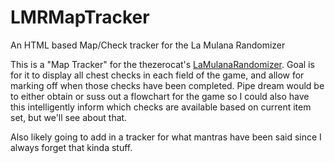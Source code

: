 # LMRMapTracker
An HTML based Map/Check tracker for the La Mulana Randomizer

This is a "Map Tracker" for the thezerocat's [LaMulanaRandomizer](https://github.com/thezerothcat/LaMulanaRandomizer). Goal is for it to display all chest
checks in each field of the game, and allow for marking off when those checks have been completed. Pipe dream would be to either obtain or suss out
a flowchart for the game so I could also have this intelligently inform which checks are available based on current item set, but we'll see about that.

Also likely going to add in a tracker for what mantras have been said since I always forget that kinda stuff.
